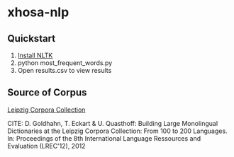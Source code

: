 # xhosa-nlp

## Quickstart

1. [Install NLTK](http://www.nltk.org/install.html)
2. python most_frequent_words.py
3. Open results.csv to view results

## Source of Corpus
[Leipzig Corpora Collection](http://wortschatz.uni-leipzig.de/en/download)

CITE: D. Goldhahn, T. Eckart & U. Quasthoff: Building Large Monolingual Dictionaries at the Leipzig Corpora Collection: From 100 to 200 Languages. In: Proceedings of the 8th International Language Ressources and Evaluation (LREC'12), 2012 


